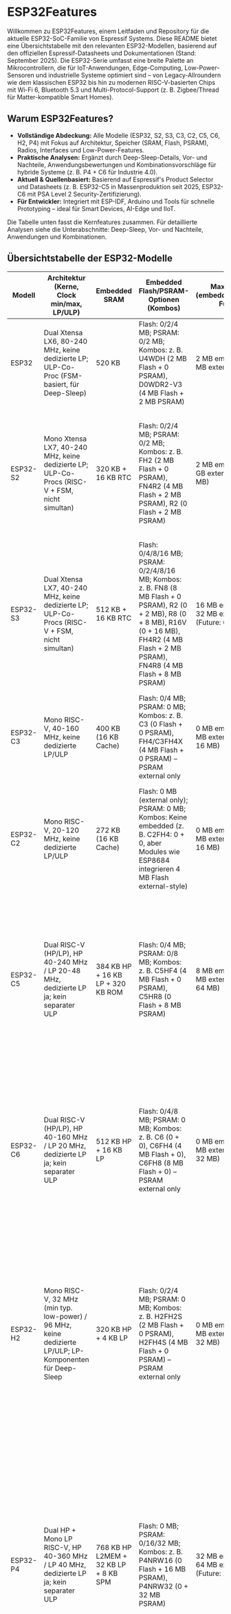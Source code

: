 # ESP32Features
Willkommen zu ESP32Features, einem  Leitfaden und Repository für die aktuelle ESP32-SoC-Familie von Espressif Systems. Diese README bietet eine Übersichtstabelle mit den relevanten ESP32-Modellen, basierend auf den offiziellen Espressif-Datasheets und Dokumentationen (Stand: September 2025). Die ESP32-Serie umfasst eine breite Palette an Mikrocontrollern, die für IoT-Anwendungen, Edge-Computing, Low-Power-Sensoren und industrielle Systeme optimiert sind – von Legacy-Allroundern wie dem klassischen ESP32 bis hin zu modernen RISC-V-basierten Chips mit Wi-Fi 6, Bluetooth 5.3 und Multi-Protocol-Support (z. B. Zigbee/Thread für Matter-kompatible Smart Homes).

## Warum ESP32Features?

- **Vollständige Abdeckung:** Alle Modelle (ESP32, S2, S3, C3, C2, C5, C6, H2, P4) mit Fokus auf Architektur, Speicher (SRAM, Flash, PSRAM), Radios, Interfaces und Low-Power-Features.
- **Praktische Analysen:** Ergänzt durch Deep-Sleep-Details, Vor- und Nachteile, Anwendungsbewertungen und Kombinationsvorschläge für hybride Systeme (z. B. P4 + C6 für Industrie 4.0).
- **Aktuell & Quellenbasiert:** Basierend auf Espressif's Product Selector und Datasheets (z. B. ESP32-C5 in Massenproduktion seit 2025, ESP32-C6 mit PSA Level 2 Security-Zertifizierung).
- **Für Entwickler:** Integriert mit ESP-IDF, Arduino und Tools für schnelle Prototyping – ideal für Smart Devices, AI-Edge und IIoT.

Die Tabelle unten fasst die Kernfeatures zusammen. Für detaillierte Analysen siehe die Unterabschnitte: Deep-Sleep, Vor- und Nachteile, Anwendungen und Kombinationen.

## Übersichtstabelle der ESP32-Modelle

| Modell     | Architektur (Kerne, Clock min/max, LP/ULP) | Embedded SRAM | Embedded Flash/PSRAM-Optionen (Kombos) | Max PSRAM (embedded/external, Future) | Max Flash (embedded/external, Future) | Radio (Varianten)                          | Interfaces (Auswahl: Anzahl, Typ) |
|------------|--------------------------------------------|---------------|----------------------------------------|---------------------------------------|---------------------------------------|--------------------------------------------|-----------------------------------|
| ESP32     | Dual Xtensa LX6, 80-240 MHz, keine dedizierte LP; ULP-Co-Proc (FSM-basiert, für Deep-Sleep) | 520 KB       | Flash: 0/2/4 MB; PSRAM: 0/2 MB; Kombos: z. B. U4WDH (2 MB Flash + 0 PSRAM), D0WDR2-V3 (4 MB Flash + 2 MB PSRAM) | 2 MB embedded / 8 MB external        | 4 MB embedded / 16 MB external       | Wi-Fi 2.4 GHz (802.11 b/g/n), BT 4.2 (BR/EDR + LE) | 34 GPIOs; 4 SPI; 2 I2S; 2 I2C; 3 UART; Ethernet MAC; TWAI (CAN); ADC (18 ch., 12-bit); Touch (10); DAC (2, 8-bit) |
| ESP32-S2  | Mono Xtensa LX7, 40-240 MHz, keine dedizierte LP; ULP-Co-Procs (RISC-V + FSM, nicht simultan) | 320 KB + 16 KB RTC | Flash: 0/2/4 MB; PSRAM: 0/2 MB; Kombos: z. B. FH2 (2 MB Flash + 0 PSRAM), FN4R2 (4 MB Flash + 2 MB PSRAM), R2 (0 Flash + 2 MB PSRAM) | 2 MB embedded / 1 GB external (typ. 64 MB) | 4 MB embedded / 1 GB external (typ. 128 MB) | Wi-Fi 2.4 GHz (802.11 b/g/n)              | 43 GPIOs; 4 SPI; 1 I2S; 2 I2C; 2 UART; USB OTG (FS); LCD (2: SPI/I2S); Camera (DVP 8/16-bit); ADC (20 ch., 12-bit); DAC (2, 8-bit); Touch (14); RMT (4 ch.); LED PWM (8 ch.) |
| ESP32-S3  | Dual Xtensa LX7, 40-240 MHz, keine dedizierte LP; ULP-Co-Procs (RISC-V + FSM, nicht simultan) | 512 KB + 16 KB RTC | Flash: 0/4/8/16 MB; PSRAM: 0/2/4/8/16 MB; Kombos: z. B. FN8 (8 MB Flash + 0 PSRAM), R2 (0 + 2 MB), R8 (0 + 8 MB), R16V (0 + 16 MB), FH4R2 (4 MB Flash + 2 MB PSRAM), FN4R8 (4 MB Flash + 8 MB PSRAM) | 16 MB embedded / 32 MB external (Future: 64 MB) | 16 MB embedded / 32 MB external (Future: 64 MB) | Wi-Fi 2.4 GHz (802.11 b/g/n), BT 5 (LE)   | 45 GPIOs; 4 SPI (2 mem., 2 gen.); 2 I2S; 2 I2C; 3 UART; USB OTG (FS); SD/MMC (2 slots); TWAI; LCD/Camera; ADC (20 ch., 12-bit); Touch (14); MCPWM; RMT; PCNT; LED PWM |
| ESP32-C3  | Mono RISC-V, 40-160 MHz, keine dedizierte LP/ULP | 400 KB (16 KB Cache) | Flash: 0/4 MB; PSRAM: 0 MB; Kombos: z. B. C3 (0 Flash + 0 PSRAM), FH4/C3FH4X (4 MB Flash + 0 PSRAM) – PSRAM external only | 0 MB embedded / 8 MB external (Future: 16 MB) | 4 MB embedded / 16 MB external       | Wi-Fi 2.4 GHz (802.11 b/g/n), BT 5 (LE)   | 22/16 GPIOs; 3 SPI; 1 I2S; 1 I2C; 2 UART; USB Serial/JTAG; TWAI; LED PWM (6 ch.); RMT (4 ch.); ADC (6 ch., 12-bit); Temp sensor |
| ESP32-C2  | Mono RISC-V, 20-120 MHz, keine dedizierte LP/ULP | 272 KB (16 KB Cache) | Flash: 0 MB (external only); PSRAM: 0 MB; Kombos: Keine embedded (z. B. C2FH4: 0 + 0, aber Modules wie ESP8684 integrieren 4 MB Flash external-style) | 0 MB embedded / 8 MB external (Future: 16 MB) | 0 MB embedded / 16 MB external       | Wi-Fi 2.4 GHz (802.11 b/g/n), BT 5 (LE) | 14 GPIOs; 2 SPI; 1 I2S; 1 I2C; 2 UART; LED PWM; GDMA; SAR ADC (6 ch.); Temp sensor; USB Serial |
| ESP32-C5  | Dual RISC-V (HP/LP), HP 40-240 MHz / LP 20-48 MHz, dedizierte LP ja; kein separater ULP | 384 KB HP + 16 KB LP + 320 KB ROM | Flash: 0/4 MB; PSRAM: 0/8 MB; Kombos: z. B. C5HF4 (4 MB Flash + 0 PSRAM), C5HR8 (0 Flash + 8 MB PSRAM) | 8 MB embedded / 32 MB external (Future: 64 MB) | 4 MB embedded / 32 MB external (Future: 64 MB) | Wi-Fi dual-band 6 (2.4/5 GHz, 802.11 a/b/g/n/ac/ax), BT LE 5 (Core 6.0), 802.15.4 (Zigbee 3.0 / Thread 1.4) | 29 GPIOs; 3 SPI; 1 I2S; 2 I2C (+1 LP); 3 UART (+1 LP); USB Serial/JTAG; 2 CAN FD; SDIO; LED PWM (6 ch.); MCPWM (6 ch.); RMT (4 ch.); PARLIO; PCNT (4); ADC (6 ch., 12-bit); Temp sensor; Analog Comparator (2 pads) |
| ESP32-C6  | Dual RISC-V (HP/LP), HP 40-160 MHz / LP 20 MHz, dedizierte LP ja; kein separater ULP | 512 KB HP + 16 KB LP | Flash: 0/4/8 MB; PSRAM: 0 MB; Kombos: z. B. C6 (0 + 0), C6FH4 (4 MB Flash + 0), C6FH8 (8 MB Flash + 0) – PSRAM external only | 0 MB embedded / 16 MB external (Future: 32 MB) | 8 MB embedded / 16 MB external (Future: 32 MB) | Wi-Fi 6 2.4 GHz (802.11 ax/b/g/n), BT 5.3 (LE + Mesh), 802.15.4 (Zigbee 3.0 / Thread 1.3) | 30/22 GPIOs; 3 SPI; 1 I2S; 2 I2C (+1 LP); 3 UART (+1 LP); USB Serial/JTAG; 2 TWAI; SDIO; LED PWM (6 ch.); MCPWM (3); RMT (4 ch.); PARLIO; PCNT (4); ADC (7 ch., 12-bit); Temp sensor; GDMA; ETM |
| ESP32-H2 | Mono RISC-V, 32 MHz (min typ. low-power) / 96 MHz, keine dedizierte LP/ULP; LP-Komponenten für Deep-Sleep | 320 KB HP + 4 KB LP | Flash: 0/2/4 MB; PSRAM: 0 MB; Kombos: z. B. H2FH2S (2 MB Flash + 0 PSRAM), H2FH4S (4 MB Flash + 0 PSRAM) – PSRAM external only | 0 MB embedded / 16 MB external (Future: 32 MB) | 4 MB embedded / 16 MB external (Future: 32 MB) | BT LE 5.3 (1/2 Mbps, Coded PHY, Long Range, Advertising Extensions), 802.15.4 (250 Kbps OQPSK, Thread/Zigbee 3.0/Matter) | 19 GPIOs; 2 SPI (Flash + gen.); 2 UART; 2 I2C; 1 I2S; RMT (2 tx/2 rx ch.); LED PWM (6 ch.); USB Serial/JTAG; TWAI (CAN); GDMA (3 tx/3 rx); PCNT; MCPWM; ADC (5 ch., 12-bit); Temp sensor; Timers (2 gen. 54-bit, 52-bit sys., 3 WDT) | 
| ESP32-P4  | Dual HP + Mono LP RISC-V, HP 40-360 MHz / LP 40 MHz, dedizierte LP ja; kein separater ULP | 768 KB HP L2MEM + 32 KB LP + 8 KB SPM | Flash: 0 MB; PSRAM: 0/16/32 MB; Kombos: z. B. P4NRW16 (0 Flash + 16 MB PSRAM), P4NRW32 (0 + 32 MB PSRAM) | 32 MB embedded / 64 MB external (Future: 128 MB) | 0 MB embedded / 64 MB external (Future: 128 MB) | Keine integrierten Radios (MCU-fokussiert, external möglich) | 55 GPIOs (16 LP); 4 SPI (+1 LP); 3 I2S (+1 LP); 3 I2C (+1 Analog +1 I3C); 6 UART (5 HP +1 LP); USB HS/FS OTG + Serial/JTAG; Ethernet (10/100 RMII); 3 TWAI; SD/MMC; LED PWM (8 ch.); MCPWM (2); RMT (8 ch.); PARLIO; Touch (14); 2 ADC; VAD; Image: JPEG Codec, ISP, H.264 Encoder, MIPI CSI/DSI (2-lane), LCD/Camera | 

### Hinweise zur Tabelle:

- **Architektur:** Berücksichtigt Kerne (HP/LP), Clock-Ranges und Low-Power-Features (ULP/LP).
- **Speicher:** Embedded-Optionen mit Varianten-Kombos; Max-Werte inkl. Future-Support (z. B. bis 128 MB bei P4).
- **Radios:** Alle Varianten, inkl. Multi-Protocol (z. B. Wi-Fi 6 bei C5/C6, 802.15.4 bei C5/C6/H2 für Matter).
- **Interfaces:** Wichtige Peripherie mit Anzahlen; fokussiert auf GPIOs, Wireless-Relevanz und Spezialfeatures (z. B. MIPI bei P4).
- **Quellen:** Direkt aus Espressif-Datasheets; keine neuen Modelle jenseits der Liste (Stand 2025, z. B. C5 in Massenproduktion).

## Deep sleep

### Details

Alle ESP32-Modelle (ESP32, S2, S3, C3, C2, C5, C6, P4) unterstützen Deep-Sleep-Modus, und in den meisten Fällen sind speziellen Speicher (RTC SRAM oder vergleichbar) nutzbar, um Daten währened des Deep-Sleeps zu sichern. Allerdings gibt es Unterschiede in der Architektur (RTC SRAM, LP SRAM, oder andere Mechanismen), die beeinflussen, wie und welcher Speicher für diesen Zweck genutzt wird. 

### Übersicht: Deep-Sleep und Speicher zum Sichern von Daten

**Deep-Sleep-Modus:** Alle Modelle können in Deep-Sleep gehen, wodurch der Hauptprozessor (HP-Core) und die meisten Peripherien abgeschaltet werden, um Strom zu sparen. Bestimmte Speicherbereiche bleiben aktiv, um Daten zu sichern oder einfache Aufgaben auszuführen.

**RTC SRAM**: In Modellen ohne dedizierten LP-Core (ESP32, S2, S3, teilweise C3) ist der RTC SRAM der Hauptspeicher, der im Deep-Sleep aktiv bleibt, um Daten zu sichern oder ULP-Co-Prozessor-Code auszuführen.

**LP SRAM**: In Modellen mit dediziertem LP-Core (C5, C6, P4) übernimmt der LP SRAM oft diese Rolle, da der LP-Core im Deep-Sleep aktiv bleiben kann und eigene Daten/Code speichert. Beim H2 gibt es 4 KB LP SRAM, aber ohne LP-Core, nur für Datenspeicherung und LP-Peripherie.

**Spezialfälle:** C2 hat keinen dedizierten RTC SRAM oder LP SRAM, aber es gibt einen kleinen RTC-Bereich (nicht explizit spezifiziert), der ähnliche Funktionen bietet. C3 hat eingeschränkte Optionen. H2 ist für ultra-niedrigen Verbrauch (7 μA Deep-Sleep) optimiert, mit LP SRAM für passive Speicherung.


### Modell-spezifische Details

#### ESP32:

- **Deep-Sleep:** Ja, unterstützt.
- **Speicher:** 520 KB SRAM, davon ein Teil (nicht separat als "RTC SRAM" spezifiziert, aber ca. 8 KB im RTC-Domain) bleibt im Deep-Sleep aktiv. Der ULP-Co-Prozessor (FSM-basiert) kann darauf zugreifen, um Daten zu sichern oder einfache Aufgaben auszuführen.
- **Nutzung:** Sicherung von Variablen im RTC-Speicherbereich (via RTC-Speicher-API) z. B. Zustandsdaten, Zähler, oder Sensorwerte. Der ULP kann diese Daten verarbeiten.
- **Limit:** Begrenzter Speicher im Vergleich zu neueren Modellen; ULP ist nicht so flexibel wie ein LP-Core.


#### ESP32-S2:

- **Deep-Sleep:** Ja, unterstützt.
- **Speicher:** 16 KB RTC SRAM explizit im Datasheet, bleibt im Deep-Sleep aktiv. Zwei ULP-Co-Procs (RISC-V + FSM, nicht simultan) können darauf zugreifen.
- **Nutzung:** RTC SRAM kann für Daten (z. B. Zustände, Konfigurationsdaten) genutzt werden. Der RISC-V-ULP erlaubt komplexere Berechnungen als beim klassischen ESP32.
- **Limit:** 16 KB ist nicht riesig, aber ausreichend für die meisten Sensor- oder Zustandsdaten.


#### ESP32-S3:

- **Deep-Sleep:** Ja, unterstützt.
- **Speicher:** 16 KB RTC SRAM, bleibt im Deep-Sleep aktiv. ULP-Co-Procs (RISC-V + FSM) können diesen Speicher nutzen.
- **Nutzung:** Ähnlich wie S2, ideal für Daten wie Konfigurationen, Sensorwerte, oder kleine Zustandsmaschinen. Der ULP-RISC-V ist programmierbar für komplexere Deep-Sleep-Logik.
- **Limit:** Wie S2, 16 KB RTC SRAM begrenzt die Datenmenge.


#### ESP32-C3:

- **Deep-Sleep:** Ja, unterstützt.
- **Speicher:** Kein expliziter RTC SRAM, aber ein Teil der 400 KB SRAM (ca. 8 KB im RTC-Domain, ähnlich ESP32) bleibt im Deep-Sleep aktiv. Kein ULP-Co-Prozessor, daher kein Programmieren im Deep-Sleep.
- **Nutzung:** Du kannst Daten im RTC-Bereich sichern (via ESP-IDF RTC-Speicher-APIs), aber ohne ULP nur statische Speicherung, keine aktive Verarbeitung.
- **Limit:** Kein ULP oder LP-Core schränkt die Flexibilität ein; kleinerer Speicherbereich.


#### ESP32-C2:

- **Deep-Sleep:** Ja, unterstützt.
- **Speicher:** Kein expliziter RTC SRAM oder LP SRAM. Ein kleiner RTC-Bereich (nicht im Datasheet quantifiziert, geschätzt <8 KB) bleibt aktiv, ähnlich wie bei C3.
- **Nutzung:** Begrenzte Datenspeicherung im RTC-Bereich möglich (z. B. Zustandsvariablen), aber keine aktive Verarbeitung, da kein ULP oder LP-Core.
- **Limit:** Sehr eingeschränkt, da kein dedizierter Speicher oder Co-Prozessor vorhanden.


#### ESP32-C5:

- **Deep-Sleep:** Ja, unterstützt (HP-Core aus, LP-Core kann aktiv bleiben).
- **Speicher:** 16 KB LP SRAM für den dedizierten LP-Core (RISC-V), bleibt im Deep-Sleep aktiv. Kein separater RTC SRAM, da der LP-Core diese Aufgaben übernimmt.
- **Nutzung:** LP SRAM kann für Daten und Code des LP-Cores genutzt werden, der im Deep-Sleep läuft. Ideal für komplexe Low-Power-Logik oder Datenspeicherung.
- **Limit:** 16 KB LP SRAM ist ausreichend, aber nicht riesig; LP-Core bietet mehr Flexibilität als ULP.


#### ESP32-C6:

- **Deep-Sleep:** Ja, unterstützt (ähnlich wie C5).
- **Speicher:** 16 KB LP SRAM für den LP-Core, bleibt im Deep-Sleep aktiv. Kein separater RTC SRAM.
- **Nutzung:** Wie C5, LP SRAM für Daten/Code des LP-Cores, geeignet für komplexe Deep-Sleep-Aufgaben.
- **Limit:** 16 KB LP SRAM, aber flexibler durch LP-Core.


#### ESP32-H2: 

- **Deep-Sleep:** Ja, unterstützt (optimiert für ultra-niedrigen Verbrauch, 7 μA).
- **Speicher:** 4 KB LP SRAM, bleibt im Deep-Sleep aktiv. Kein separater RTC SRAM oder dedizierter LP-Core.
- **Nutzung:** LP SRAM für passive Datenspeicherung (z. B. Zustandsvariablen, Sensor-Daten) im Deep-Sleep; LP-Peripherie (z. B. Timer, Sensoren) unterstützt einfache Aufgaben.
- **Limit:** 4 KB LP SRAM ist klein; kein LP-Core, daher keine komplexe Verarbeitung im Deep-Sleep.


#### ESP32-P4:

- **Deep-Sleep:** Ja, unterstützt (HP-Cores aus, LP-Core aktiv).
- **Speicher:** 32 KB LP SRAM für den LP-Core, bleibt im Deep-Sleep aktiv. Kein RTC SRAM, da LP-Core die Low-Power-Aufgaben übernimmt.
- **Nutzung:** LP SRAM für Daten und Code des LP-Cores, ideal für anspruchsvolle Low-Power-Anwendungen (z. B. Bildverarbeitung, Sensor-Logik).
- **Limit:** 32 KB ist großzügiger als bei C5/C6, keine wesentlichen Einschränkungen.

### Zusammenfassung

- Alle ESP32-Modelle unterstützen Deep-Sleep.
- RTC-Speicher (oder Äquivalent) zum Sichern von Daten bei allen Modellen
- **ESP32, S2, S3:** RTC SRAM (16 KB bei S2/S3, kleinerer Bereich beim klassischen ESP32) für Datenspeicherung, unterstützt durch ULP-Co-Procs.
- **C3, C2:** Kleiner RTC-Bereich (nicht explizit spezifiziert, <8 KB), nur für statische Datenspeicherung, kein ULP/LP-Core.
- **C5, C6, P4:** LP SRAM (16 KB bei C5/C6, 32 KB bei P4) für Datenspeicherung und LP-Core-Aufgaben, flexibler als RTC SRAM.
- Unterschiede: Modelle mit ULP (ESP32, S2, S3) oder LP-Core (C5, C6, P4) bieten mehr Flexibilität, da sie im Deep-Sleep aktiv Code ausführen können. C3 und C2 sind eingeschränkt (nur Speicherung, keine Verarbeitung).
- **C5, C6, P4** können zusätzlich den LP-Core nutzen, um **im Deep-Sleep** aktiv zu sein.

## Gründliche Bewertung jedes Modells

Basierend auf den offiziellen Espressif-Datasheets (Stand September 2025) und den gesammelten Details aus den Quellen wird jedes ESP32-Modell hinsichtlich seiner Vor- und Nachteile analysiert. Der Fokus liegt auf der **Schwerpunkt-Nutzbarkeit**, d.h. wie die Ausstattung (Architektur, Memory, Radios, Interfaces, Power) das Modell für bestimmte Anwendungsbereiche optimiert. Die Bewertung berücksichtigt Faktoren wie Leistung, Energieeffizienz, Kosten, Kompatibilität (z.B. RISC-V vs. Xtensa), Wireless-Optionen und Peripherie. Modelle mit RISC-V sind zukunftsorientiert (besser für Open-Source), während Xtensa etabliert ist. Neuere Modelle (C-Serie, H2, P4) betonen Low-Power und Multi-Protocol (z.B. Matter), ältere (Classic, S2, S3) sind allgemeiner, aber verbrauchsintensiver.

#### ESP32
- **Schwerpunkt**: Allrounder für drahtlose Netzwerke und Legacy-Anwendungen; stark in Wi-Fi + BT Classic/LE-Kombinationen mit Ethernet/CAN.
- **Vorteile**: Dual-Core Xtensa für parallele Tasks (z.B. Wi-Fi + BT), etablierte Ökosystem (viel Code verfügbar), Ethernet MAC und TWAI (CAN) für industrielle Netzwerke, günstig und robust, ULP-Co-Proc für einfache Low-Power-Tasks.
- **Nachteile**: Höherer Stromverbrauch (Deep-Sleep ~10 μA, Active >100 mA), Xtensa-Architektur weniger zukunftsweisend (weniger Open-Source-Tools), kein Wi-Fi 6/BT 5, begrenzte Memory-Optionen (max 4 MB embedded Flash), veraltet (NRND für einige Varianten), kein dedizierter LP-Core.
- **Gesamtbewertung**: Gut für kostengünstige, etablierte Projekte mit gemischter Connectivity, aber nicht ideal für ultra-low-power oder moderne Protokolle.

#### ESP32-S2
- **Schwerpunkt**: USB- und Multimedia-fokussiert (LCD/Camera/Touch), für Wi-Fi-only Geräte mit Low-Power.
- **Vorteile**: USB OTG (FS) für HID/Storage, LCD/Camera-Interfaces für Displays, 14 Touch-Sensoren, ULP-Co-Procs (RISC-V + FSM) für flexible Deep-Sleep, große external Memory-Support (bis 1 GB), kompakt und energieeffizient für Wi-Fi-Apps.
- **Nachteile**: Kein BT, Mono-Core Xtensa (weniger Leistung), kein Ethernet/CAN, Touch nicht CS-zertifiziert (Einschränkungen in noisy Umgebungen), höherer Verbrauch als C-Serie (Deep-Sleep ~5-7 μA), veraltet im Vergleich zu S3.
- **Gesamtbewertung**: Stark für USB-basierte oder Display/Touch-Geräte (z.B. Smart Panels), aber limitiert ohne BT/Multi-Core.

#### ESP32-S3
- **Schwerpunkt**: AI und Multimedia (Vector/AI-Extensions, LCD/Camera), für Edge-Computing mit Wi-Fi/BT LE.
- **Vorteile**: Dual-Core Xtensa mit AI/DSP-Extensions (z.B. 128-bit Vector), USB OTG/SD für Storage, LCD/Camera für Video, ULP-Co-Procs für Low-Power, große Memory (bis 16 MB embedded PSRAM), BT 5 LE für moderne Apps.
- **Nachteile**: Kein Wi-Fi 6, höherer Verbrauch (Deep-Sleep ~7 μA, Active >100 mA), Xtensa statt RISC-V, ADC/Wi-Fi-Konflikte, teurer als C-Serie, kein 802.15.4.
- **Gesamtbewertung**: Ideal für AI/Multimedia (z.B. Voice/Image Recognition), aber nicht optimal für ultra-low-power oder Multi-Protocol-IoT.

#### ESP32-C3
- **Schwerpunkt**: Low-Cost Low-Power Wireless (Wi-Fi + BT LE), für einfache Sensoren.
- **Vorteile**: RISC-V Mono-Core (zukunftsweisend), Wi-Fi + BT 5 LE, TWAI (CAN), USB Serial/JTAG, günstig und kompakt, externe Memory bis 16 MB.
- **Nachteile**: Kein ULP/LP-Core (eingeschränkte Deep-Sleep-Verarbeitung, ~5 μA), begrenzte GPIOs (22/16), kein Ethernet/USB OTG, Mono-Core limitiert Leistung, einige Varianten EOL/NRND.
- **Gesamtbewertung**: Perfekt für kostengünstige, batteriebetriebene Sensoren, aber schwach in Multimedia/High-Perf.

#### ESP32-C2
- **Schwerpunkt**: Ultra-Low-Cost Minimalist für Low-Power Wireless.
- **Vorteile**: Sehr günstig und klein, RISC-V Mono-Core, Wi-Fi + BT 5 LE, Low-Power (Deep-Sleep <8 μA), externe Memory-Support.
- **Nachteile**: Kein embedded Flash/PSRAM (external only), wenige GPIOs (14), minimal Interfaces (kein USB OTG/Ethernet/CAN), kein ULP/LP-Core, begrenzte SRAM (272 KB).
- **Gesamtbewertung**: Für massenproduzierte, einfache Wireless-Geräte (z.B. Tags), aber zu limitiert für komplexe Apps.

#### ESP32-C5
- **Schwerpunkt**: Modern Multi-Protocol Wireless (Dual-Band Wi-Fi 6 + BT LE 5 + 802.15.4), für Low-Power IoT mit LP-Core.
- **Vorteile**: Dual-Band Wi-Fi 6 (2.4/5 GHz), BT LE 5 (inkl. Direction Finding), 802.15.4 (Zigbee/Thread), dedizierter LP-Core (RISC-V, bis 48 MHz), CAN FD, Low-Power (Deep-Sleep ~12 μA), RISC-V Dual-Core.
- **Nachteile**: Weniger GPIOs (29), begrenzte embedded Memory (4 MB Flash/8 MB PSRAM), höherer Preis, neu (weniger etabliert).
- **Gesamtbewertung**: Stark für smarte Home/IoT-Netzwerke (Matter-kompatibel), aber nicht für High-Perf ohne Wireless.

#### ESP32-C6
- **Schwerpunkt**: Low-Power Multi-Protocol (Wi-Fi 6 2.4GHz + BT 5.3 + 802.15.4), für Batterie-IoT mit LP-Core.
- **Vorteile**: Wi-Fi 6 (2.4 GHz), BT 5.3 (Mesh), 802.15.4 (Zigbee/Thread), dedizierter LP-Core (RISC-V, 20 MHz), Low-Power (Deep-Sleep 7 μA), RISC-V Dual-Core, TWAI.
- **Nachteile**: Kein 5 GHz Wi-Fi, begrenzte embedded PSRAM (external only), 30/22 GPIOs, kein USB OTG/Ethernet.
- **Gesamtbewertung**: Optimal für energieeffiziente Smart Devices (z.B. Sensor-Netzwerke), besser als C5 in Power, aber ohne Dual-Band.

#### ESP32-H2
- **Schwerpunkt**: Ultra-Low-Power Non-Wi-Fi Wireless (BT LE 5.3 + 802.15.4), für Thread/Zigbee/Matter.
- **Vorteile**: BT LE 5.3 (Long Range, Mesh), 802.15.4 (Zigbee/Thread), RISC-V Mono-Core (96 MHz), Ultra-Low-Power (Deep-Sleep 7 μA), USB Serial/JTAG, kompakt.
- **Nachteile**: Kein Wi-Fi, kleiner SRAM (320 KB + 4 KB LP), wenige GPIOs (19), kein dedizierter LP-Core (nur LP-Komponenten), begrenzte Interfaces.
- **Gesamtbewertung**: Ideal für batteriebetriebene Mesh-Netzwerke (z.B. Smart Lighting), aber ungeeignet für Wi-Fi-Apps.

#### ESP32-P4
- **Schwerpunkt**: High-Performance MCU ohne Radios, für AI/Multimedia (JPEG/H.264/MIPI) mit Wired Connectivity.
- **Vorteile**: Dual-HP + Mono-LP RISC-V (bis 360 MHz), AI/DSP-Extensions, Multimedia (JPEG Codec, H.264 Encoder, MIPI CSI/DSI), USB HS/FS OTG, Ethernet, 55 GPIOs (16 LP), große Memory (bis 32 MB embedded PSRAM), VAD/Touch.
- **Nachteile**: Keine integrierten Radios (external nötig), kein embedded Flash, höherer Verbrauch (Deep-Sleep 0.025 mA), teurer, neu (weniger Support).
- **Gesamtbewertung**: Perfekt für High-Perf Wired/AI-Geräte (z.B. HMI Panels), aber nicht für Wireless ohne Add-ons.

## Liste typischer Anwendungen

Nachfolgend sind 35 typische Anwendungen für ESP32-Modelle zusammengestellt, basierend auf Espressif-Empfehlungen (z.B. Smart Home, IoT, Industrial). Diese decken Bereiche wie Low-Power Sensoren, Multimedia, AI, Industrial und Wearables ab. Die Liste ist nummeriert und beschreibt kurz den Fokus.

1. Smart Home Hub (z.B. Zentrale Steuerung mit Multi-Protocol).
2. Wi-Fi Access Point/Extender (z.B. Netzwerk-Erweiterung).
3. Bluetooth Audio Device (z.B. Speaker/Headset).
4. Low-Power Sensor Node (z.B. Umweltsensor mit Batterie).
5. AI Edge Computing (z.B. Voice Recognition).
6. Security Camera (z.B. Video-Überwachung mit Streaming).
7. Wearable Fitness Tracker (z.B. Schrittzähler mit BT).
8. Industrial IoT Gateway (z.B. Daten-Sammlung mit CAN/Ethernet).
9. Zigbee/Thread Smart Lighting (z.B. Lampen-Steuerung).
10. USB HID Device (z.B. Maus/Tastatur).
11. Ethernet-Connected Controller (z.B. Wired Automation).
12. CAN-Bus Vehicle Monitor (z.B. Auto-Diagnose).
13. LCD Display Panel (z.B. HMI Interface).
14. Touch Screen Device (z.B. Bedienpanel).
15. Battery-Powered Remote Control (z.B. IR/Fernbedienung).
16. Matter-Compatible Smart Plug (z.B. Steckdose mit Multi-Protocol).
17. Wi-Fi 6 Mesh Network (z.B. Home Mesh).
18. Bluetooth Mesh Sensor Network (z.B. Gebäudemonitoring).
19. 802.15.4 Low-Power Mesh (z.B. Thread-Netzwerk).
20. Robotics Controller (z.B. Motor-Steuerung mit PWM).
21. Barcode Scanner (z.B. Image Processing).
22. Voice Assistant (z.B. Sprachsteuerung).
23. Secure IoT Device (z.B. mit Encryption/Boot).
24. Environmental Monitoring Station (z.B. Wetterstation).
25. SD Card Data Logger (z.B. Logging mit Storage).
26. PWM Motor Driver (z.B. DC-Motoren).
27. Analog Sensor Reader (z.B. Temp/Druck mit ADC).
28. Asset Tracking Tag (z.B. BT LE Beacon).
29. Smart Thermostat (z.B. Heizungssteuerung).
30. POS Terminal (z.B. Zahlungsterminal mit Display).
31. Service Robot Brain (z.B. Navigation mit AI).
32. Audio Streaming Device (z.B. Musik-Player).
33. Health Monitoring Wearable (z.B. Puls-Sensor).
34. Agricultural Sensor (z.B. Bodenfeuchte mit Low-Power).
35. Vending Machine Controller (z.B. Zahlung/Display).

### Bewertungstabelle

Die Tabelle bewertet die Eignung jedes Modells für die Anwendungen mit ++ (sehr gut, optimal), + (gut, machbar), 0 (neutral, mit Einschränkungen), - (schlecht, ungeeignet), -- (sehr schlecht, unmöglich). Bewertung basiert auf Ausstattung (z.B. Radios für Wireless, LP-Core für Low-Power, Interfaces für Multimedia). Optionaler Text in Klammern erklärt Schlüsselgründe.

| Anwendung | ESP32 | ESP32-S2 | ESP32-S3 | ESP32-C3 | ESP32-C2 | ESP32-C5 | ESP32-C6 | ESP32-H2 | ESP32-P4 |
|-----------|-------|----------|----------|----------|----------|----------|----------|----------|----------|
| 1. Smart Home Hub | ++ (Wi-Fi/BT + Ethernet) | + (Wi-Fi, aber kein BT) | ++ (AI/Multimedia + BT LE) | + (Low-Cost Wi-Fi/BT) | 0 (Minimal, aber Wi-Fi/BT) | ++ (Multi-Protocol Wi-Fi 6) | ++ (Wi-Fi 6 + 802.15.4) | + (802.15.4/BT, kein Wi-Fi) | + (High-Perf, aber externe Radios) |
| 2. Wi-Fi Access Point/Extender | ++ (Dual-Core Wi-Fi) | ++ (Wi-Fi + USB) | ++ (Wi-Fi + Memory) | + (Low-Power Wi-Fi) | + (Minimal Wi-Fi) | ++ (Dual-Band Wi-Fi 6) | ++ (Wi-Fi 6) | -- (Kein Wi-Fi) | - (Keine Radios) |
| 3. Bluetooth Audio Device | ++ (BT Classic/LE) | -- (Kein BT) | ++ (BT LE + I2S) | + (BT LE) | + (BT LE) | ++ (BT LE 5 + I2S) | ++ (BT 5.3 Mesh) | ++ (BT LE 5.3) | + (I2S/LP, aber externe BT) |
| 4. Low-Power Sensor Node | + (ULP, aber verbrauchsintensiv) | + (ULP-Co-Procs) | + (ULP-Co-Procs) | ++ (Low-Power RISC-V) | ++ (Ultra-Low-Cost/Power) | ++ (LP-Core + Low-Verbrauch) | ++ (LP-Core + 7μA Deep-Sleep) | ++ (Ultra-Low-Power 7μA) | + (LP-Core, aber kein Wireless) |
| 5. AI Edge Computing | + (Dual-Core) | 0 (Mono-Core) | ++ (Vector/AI Extensions) | - (Mono-Core, wenig SRAM) | -- (Minimal) | + (Dual-Core RISC-V) | + (Dual-Core) | - (Mono-Core, wenig SRAM) | ++ (AI/DSP Extensions) |
| 6. Security Camera | + (Wi-Fi/BT) | ++ (LCD/Camera + Wi-Fi) | ++ (LCD/Camera + AI) | 0 (Kein Camera-Interface) | - (Minimal Interfaces) | + (Wi-Fi 6, aber kein Camera) | + (Wi-Fi 6) | - (Kein Wi-Fi/Camera) | ++ (MIPI CSI/DSI + H.264) |
| 7. Wearable Fitness Tracker | + (BT + Touch) | + (Touch + Low-Power) | ++ (BT LE + Touch/AI) | ++ (BT LE + Low-Power) | ++ (Low-Power BT LE) | ++ (BT LE 5 + LP-Core) | ++ (BT 5.3 + LP-Core) | ++ (BT LE 5.3 Low-Power) | + (Touch + LP, aber groß) |
| 8. Industrial IoT Gateway | ++ (Ethernet/CAN + Dual-Core) | + (USB/TWAI) | ++ (TWAI + SD) | + (TWAI + Low-Cost) | 0 (Minimal) | ++ (CAN FD + Multi-Protocol) | ++ (TWAI + Wi-Fi 6) | + (802.15.4 + TWAI) | ++ (Ethernet + CAN) |
| 9. Zigbee/Thread Smart Lighting | 0 (Kein 802.15.4) | 0 (Kein 802.15.4) | 0 (Kein 802.15.4) | 0 (Kein 802.15.4) | 0 (Kein 802.15.4) | ++ (802.15.4 + Zigbee/Thread) | ++ (802.15.4 + Thread 1.3) | ++ (802.15.4 + Zigbee/Thread) | - (Keine Radios) |
| 10. USB HID Device | + (UART/USB Serial) | ++ (USB OTG FS) | ++ (USB OTG FS) | + (USB Serial) | + (USB Serial) | + (USB Serial) | + (USB Serial) | + (USB Serial) | ++ (USB HS/FS OTG) |
| 11. Ethernet-Connected Controller | ++ (Ethernet MAC) | - (Kein Ethernet) | - (Kein Ethernet) | - (Kein Ethernet) | - (Kein Ethernet) | - (Kein Ethernet) | - (Kein Ethernet) | - (Kein Ethernet) | ++ (Ethernet 10/100) |
| 12. CAN-Bus Vehicle Monitor | ++ (TWAI/CAN) | + (TWAI) | + (TWAI) | ++ (TWAI) | - (Kein CAN) | ++ (2x CAN FD) | ++ (2x TWAI) | + (TWAI) | ++ (3x TWAI) |
| 13. LCD Display Panel | + (I2S/SPI) | ++ (LCD Interface) | ++ (LCD/Camera) | 0 (Kein LCD) | - (Minimal) | 0 (Kein LCD) | 0 (Kein LCD) | 0 (Kein LCD) | ++ (MIPI DSI + LCD) |
| 14. Touch Screen Device | ++ (10 Touch) | ++ (14 Touch) | ++ (14 Touch) | - (Kein Touch) | - (Kein Touch) | - (Kein Touch) | - (Kein Touch) | - (Kein Touch) | ++ (14 Touch) |
| 15. Battery-Powered Remote | + (BT + Low-Power) | + (Wi-Fi + RMT) | + (BT LE) | ++ (BT LE Low-Power) | ++ (BT LE Minimal) | ++ (BT LE 5 LP-Core) | ++ (BT 5.3 LP-Core) | ++ (BT LE 5.3 Low-Power) | + (RMT + LP-Core) |
| 16. Matter-Compatible Smart Plug | + (Wi-Fi/BT) | + (Wi-Fi) | + (Wi-Fi/BT LE) | + (Wi-Fi/BT LE) | + (Wi-Fi/BT LE) | ++ (Multi-Protocol) | ++ (Wi-Fi 6 + 802.15.4) | ++ (802.15.4/BT LE) | - (Keine Radios) |
| 17. Wi-Fi 6 Mesh Network | - (Kein Wi-Fi 6) | - (Kein Wi-Fi 6) | - (Kein Wi-Fi 6) | - (Kein Wi-Fi 6) | - (Kein Wi-Fi 6) | ++ (Dual-Band Wi-Fi 6) | ++ (Wi-Fi 6 2.4GHz) | -- (Kein Wi-Fi) | - (Keine Radios) |
| 18. Bluetooth Mesh Network | + (BT LE) | -- (Kein BT) | ++ (BT 5 LE Mesh) | + (BT 5 LE) | + (BT 5 LE) | ++ (BT LE 5) | ++ (BT 5.3 Mesh) | ++ (BT LE 5.3 Mesh) | - (Keine Radios) |
| 19. 802.15.4 Low-Power Mesh | - (Kein 802.15.4) | - (Kein 802.15.4) | - (Kein 802.15.4) | - (Kein 802.15.4) | - (Kein 802.15.4) | ++ (802.15.4) | ++ (802.15.4) | ++ (802.15.4) | - (Keine Radios) |
| 20. Robotics Controller | ++ (Dual-Core + PWM) | + (Mono-Core + PWM) | ++ (Dual-Core + MCPWM) | + (Mono-Core + PWM) | 0 (Minimal PWM) | ++ (MCPWM + Dual-Core) | ++ (MCPWM + Dual-Core) | + (MCPWM) | ++ (MCPWM + High-Perf) |
| 21. Barcode Scanner | + (Wi-Fi/BT) | ++ (Camera) | ++ (Camera + AI) | 0 (Kein Camera) | - (Kein Camera) | 0 (Kein Camera) | 0 (Kein Camera) | 0 (Kein Camera) | ++ (ISP + MIPI CSI) |
| 22. Voice Assistant | + (Dual-Core + I2S) | + (I2S + USB) | ++ (I2S + AI) | 0 (I2S, aber Mono) | 0 (I2S Minimal) | + (I2S + Dual-Core) | + (I2S + Dual-Core) | + (I2S) | ++ (VAD + I2S/LP) |
| 23. Secure IoT Device | ++ (Crypto Accel) | ++ (Crypto + Secure Boot) | ++ (Crypto + Secure Boot) | ++ (Crypto) | + (Crypto) | ++ (Crypto + XTS-AES) | ++ (Crypto + XTS-AES) | ++ (Crypto) | ++ (Crypto + DSA) |
| 24. Environmental Monitoring Station | + (ADC + Wireless) | + (ADC + Touch) | + (ADC + Touch) | ++ (ADC + Low-Power) | ++ (ADC + Low-Power) | ++ (ADC + LP-Core) | ++ (ADC + LP-Core) | ++ (ADC + Low-Power) | + (ADC + Touch) |
| 25. SD Card Data Logger | + (SPI) | + (SPI) | ++ (SD/MMC) | + (SPI) | + (SPI) | ++ (SDIO) | ++ (SDIO) | 0 (Kein SD) | ++ (SD/MMC) |
| 26. PWM Motor Driver | ++ (PWM) | ++ (LED PWM) | ++ (MCPWM) | ++ (LED PWM) | ++ (LED PWM) | ++ (MCPWM 6 ch.) | ++ (MCPWM 3 ch.) | ++ (LED PWM) | ++ (MCPWM 2) |
| 27. Analog Sensor Reader | ++ (ADC 18 ch.) | ++ (ADC 20 ch.) | ++ (ADC 20 ch.) | ++ (ADC 6 ch.) | ++ (ADC 6 ch.) | ++ (ADC 6 ch.) | ++ (ADC 7 ch.) | ++ (ADC 5 ch.) | ++ (2 ADC) |
| 28. Asset Tracking Tag | + (BT LE) | - (Kein BT) | + (BT LE) | ++ (BT LE Low-Power) | ++ (BT LE Low-Power) | ++ (BT LE 5 Direction) | ++ (BT 5.3) | ++ (BT LE 5.3 Long Range) | - (Keine Radios) |
| 29. Smart Thermostat | ++ (Wi-Fi/BT + Touch) | ++ (Wi-Fi + Touch) | ++ (Wi-Fi/BT + Touch) | + (Wi-Fi/BT) | + (Wi-Fi/BT) | ++ (Multi-Protocol) | ++ (Wi-Fi 6 + 802.15.4) | + (802.15.4/BT) | + (Touch, externe Radios) |
| 30. POS Terminal | + (Ethernet + Display) | ++ (USB + LCD) | ++ (SD + LCD) | 0 (Kein USB OTG) | - (Minimal) | 0 (Kein USB OTG) | 0 (Kein USB OTG) | 0 (Kein USB) | ++ (USB HS + SD/MMC) |
| 31. Service Robot Brain | ++ (Dual-Core + Ethernet) | + (Mono-Core + USB) | ++ (Dual-Core + AI) | + (Mono-Core) | - (Minimal) | ++ (Dual-Core + CAN) | ++ (Dual-Core) | + (Mono-Core) | ++ (High-Perf + AI) |
| 32. Audio Streaming Device | ++ (I2S + BT) | ++ (I2S + Wi-Fi) | ++ (I2S + BT LE) | + (I2S + BT LE) | + (I2S + BT LE) | ++ (I2S + BT LE 5) | ++ (I2S + BT 5.3) | ++ (I2S + BT LE 5.3) | ++ (I2S/LP + VAD) |
| 33. Health Monitoring Wearable | + (BT + ADC) | + (ADC + Touch) | ++ (BT LE + Touch/AI) | ++ (BT LE + ADC) | ++ (BT LE + ADC) | ++ (BT LE 5 + ADC) | ++ (BT 5.3 + ADC) | ++ (BT LE 5.3 + ADC) | + (ADC + Touch) |
| 34. Agricultural Sensor | + (Wi-Fi/BT + ADC) | + (Wi-Fi + ADC) | + (Wi-Fi/BT + ADC) | ++ (Wi-Fi/BT + Low-Power) | ++ (Wi-Fi/BT + Low-Power) | ++ (Multi-Protocol + ADC) | ++ (Wi-Fi 6 + ADC) | ++ (802.15.4/BT + ADC) | + (ADC, externe Radios) |
| 35. Vending Machine Controller | ++ (Ethernet + Display) | ++ (USB + LCD/Touch) | ++ (SD + LCD/Touch) | + (SPI) | 0 (Minimal) | + (SDIO) | + (SDIO) | 0 (Kein SD) | ++ (SD/MMC + Ethernet) |

### Sinnvolle Kombinationen von ESP32-Modellen

Basierend auf den vorherigen Analysen (Architektur, Radios, Interfaces, Vor-/Nachteile und Anwendungen) wurden potenzielle Kombinationen identifiziert, die die Stärken der Modelle ergänzen. Zum Beispiel kompensiert ein Modell ohne Radios (z. B. P4) durch ein Wireless-Modell (z. B. C6), oder ein Low-Power-Modell (z. B. H2) erweitert ein High-Perf-Modell (z. B. S3). Die Konzentration liegt auf sinnvollen Paare/Trios (nicht alle möglichen, da z. B. Classic + S2 redundant wären), priorisiere Komplementarität (z. B. Processing + Connectivity). Für jede Kombination: Beschreibung, warum sinnvoll, und Anwendungen (einfache bis anspruchsvolle, inkl. Industrie 4.0 mit Fokus auf Edge-Computing, Predictive Maintenance, Secure Gateways und Multi-Protocol-Netzwerken).

#### 1. ESP32-P4 + ESP32-C6
- **Beschreibung**: P4 als High-Perf-MCU (Dual-HP RISC-V bis 360 MHz, AI/DSP, Multimedia-Interfaces wie MIPI CSI/DSI, Ethernet, USB HS) kombiniert mit C6 als Wireless-Modul (Wi-Fi 6 2.4 GHz, BT 5.3 Mesh, 802.15.4 für Zigbee/Thread, dedizierter LP-Core für Low-Power).
- **Warum sinnvoll**: P4 fehlen Radios, C6 ergänzt mit Multi-Protocol-Wireless und LP-Core für energieeffiziente Edge-Tasks; gemeinsame RISC-V-Architektur erleichtert Software-Integration (z. B. via SPI/I2C/UART-Verbindung).
- **Anwendungen**:
  - Einfach: Smart Home Gateway (P4 für Display/USB-Processing, C6 für Wi-Fi/Thread-Connectivity).
  - Mittel: AR-Brille für Training (P4 für H.264-Encoding/MIPI-Kamera, C6 für BT-Mesh zu Sensoren).
  - Anspruchsvoll (Industrie 4.0): Predictive Maintenance-System in Fabriken (P4 für Edge-AI-Analyse von Vibrationen/Bildern, C6 für sichere Wireless-Übertragung zu Cloud; ermöglicht Echtzeit-Fehlererkennung in Maschinennetzwerken).

#### 2. ESP32-P4 + ESP32-C5
- **Beschreibung**: P4 (High-Perf MCU mit AI, Ethernet, USB HS/FS, große Memory) + C5 (Dual-Band Wi-Fi 6 2.4/5 GHz, BT LE 5, 802.15.4, LP-Core, CAN FD).
- **Warum sinnvoll**: C5 bietet Dual-Band Wi-Fi für höhere Bandbreite (z. B. Video-Streaming), P4 ergänzt mit Wired-Connectivity (Ethernet) und Multimedia-Processing; beide RISC-V-basiert für nahtlose Integration.
- **Anwendungen**:
  - Einfach: Video-Doorbell (P4 für JPEG/H.264, C5 für Wi-Fi-Upload).
  - Mittel: Smart Factory Monitor (P4 für VAD/Sprachsteuerung, C5 für Dual-Band-Netzwerk).
  - Anspruchsvoll (Industrie 4.0): Robotik-Steuerung in Automatisierungslinien (P4 für MCPWM-Motorsteuerung und AI-Navigation, C5 für CAN FD + Wi-Fi 6 zur Koordination mehrerer Roboter; unterstützt Echtzeit-Datenaggregation für Supply-Chain-Optimierung).

#### 3. ESP32-S3 + ESP32-C6
- **Beschreibung**: S3 (Dual Xtensa mit AI/Vector-Extensions, LCD/Camera, USB OTG, BT 5 LE) + C6 (Wi-Fi 6, BT 5.3, 802.15.4, LP-Core).
- **Warum sinnvoll**: S3 bringt AI/Multimedia, C6 erweitert auf Wi-Fi 6/802.15.4 für bessere IoT-Interoperabilität (z. B. Matter); ULP-Co-Procs von S3 + LP-Core von C6 für hybride Low-Power-Modi.
- **Anwendungen**:
  - Einfach: AI-Sprachassistent (S3 für Voice Recognition, C6 für Mesh-Connectivity).
  - Mittel: Sicherheitskamera-Netzwerk (S3 für Bildverarbeitung, C6 für Wi-Fi 6-Streaming).
  - Anspruchsvoll (Industrie 4.0): Qualitätskontrolle in Produktion (S3 für AI-basierte Defekterkennung via Camera, C6 für 802.15.4-Mesh zu Sensoren; ermöglicht adaptive Fertigung mit Echtzeit-Feedback).

#### 4. ESP32-S3 + ESP32-P4
- **Beschreibung**: S3 (AI/Multimedia, Wi-Fi/BT LE) + P4 (High-Perf RISC-V, MIPI CSI/DSI, Ethernet, VAD/Touch).
- **Warum sinnvoll**: S3 für Wireless/AI-Edge, P4 für erweiterte Processing/Multimedia (z. B. H.264-Encoder); Kombination für skalierbare Systeme mit Wired/Wireless-Hybrid.
- **Anwendungen**:
  - Einfach: Interaktives Display (S3 für Wi-Fi, P4 für Touch/LCD).
  - Mittel: VR-Trainingstool (S3 für BT LE-Sensoren, P4 für ISP/Bildverarbeitung).
  - Anspruchsvoll (Industrie 4.0): Augmented Reality für Wartung (S3 für Wi-Fi-Datenabruf, P4 für MIPI-Kamera und H.264-Streaming; unterstützt kollaborative AR in Fabriken für Remote-Assistance).

#### 5. ESP32-C6 + ESP32-H2
- **Beschreibung**: C6 (Wi-Fi 6, BT 5.3, 802.15.4, LP-Core) + H2 (BT LE 5.3 Long Range, 802.15.4, Ultra-Low-Power).
- **Warum sinnvoll**: Beide Multi-Protocol (802.15.4/BT), H2 für ultra-low-power Endnodes (7 μA Deep-Sleep), C6 als Gateway mit Wi-Fi; ideale Mesh-Erweiterung.
- **Anwendungen**:
  - Einfach: Smart Lighting Mesh (H2 für Lampen, C6 für Hub).
  - Mittel: Umweltsensor-Netzwerk (H2 für Batterie-Sensoren, C6 für Wi-Fi-Aggregation).
  - Anspruchsvoll (Industrie 4.0): Asset-Tracking in Lagern (H2 für Long-Range-Tags, C6 für Wi-Fi 6-Gateway; ermöglicht Echtzeit-Lokalisierung und Inventar-Management mit Predictive Analytics).

#### 6. ESP32-C3 + ESP32-P4
- **Beschreibung**: C3 (Low-Cost Wi-Fi/BT LE, TWAI, RISC-V) + P4 (High-Perf MCU, Ethernet, USB HS, große Memory).
- **Warum sinnvoll**: C3 als günstiger Sensor/Endgerät, P4 als zentraler Controller; RISC-V-Kompatibilität für Software-Reuse.
- **Anwendungen**:
  - Einfach: Low-Cost Sensor-Cluster (C3 für Daten-Sammlung, P4 für Verarbeitung).
  - Mittel: Secure Door Lock (C3 für BT LE, P4 für Encryption/USB).
  - Anspruchsvoll (Industrie 4.0): IIoT-Gateway für Maschinen (C3 für CAN-Bus-Sensoren, P4 für Ethernet + AI-basierte Anomalie-Erkennung; unterstützt sichere Datenaggregation in Cyber-Physical Systems).

#### 7. ESP32-C2 + ESP32-C6
- **Beschreibung**: C2 (Ultra-Low-Cost Minimalist, Wi-Fi/BT LE) + C6 (Multi-Protocol, LP-Core).
- **Warum sinnvoll**: C2 für massenhafte Endnodes (z. B. Tags), C6 als Hub mit erweiterter Connectivity; beide RISC-V und Low-Power.
- **Anwendungen**:
  - Einfach: Beacon-Netzwerk (C2 für Tags, C6 für Gateway).
  - Mittel: Batterie-Sensor-Array (C2 für Minimal-Sensoren, C6 für Mesh).
  - Anspruchsvoll (Industrie 4.0): Condition Monitoring in Supply Chains (C2 für kostengünstige Vibrations-Sensoren an Paletten, C6 für Wi-Fi 6/802.15.4-Übertragung; ermöglicht skalierbare Predictive Logistics).

#### 8. ESP32-S2 + ESP32-H2
- **Beschreibung**: S2 (Wi-Fi, USB OTG, LCD/Camera, Touch) + H2 (BT LE/802.15.4, Ultra-Low-Power).
- **Warum sinnvoll**: S2 für Wi-Fi/Multimedia, H2 für Low-Power Mesh; ergänzt S2's fehlendes BT/802.15.4.
- **Anwendungen**:
  - Einfach: Touch-Panel mit Mesh (S2 für Display, H2 für BT-Sensoren).
  - Mittel: Portable Scanner (S2 für Camera/USB, H2 für Long-Range BT).
  - Anspruchsvoll (Industrie 4.0): Handheld-Inspektionsgerät (S2 für LCD/Touch/Kamera, H2 für 802.15.4-Konnektivität zu Maschinen; unterstützt mobile Qualitätskontrolle mit Echtzeit-Daten-Sync).

#### 9. ESP32 (Classic) + ESP32-C5
- **Beschreibung**: Classic (Dual Xtensa, Ethernet, BT Classic/LE, CAN) + C5 (Dual-Band Wi-Fi 6, 802.15.4, LP-Core).
- **Warum sinnvoll**: Classic für Legacy-Compatibility (BT Classic/Ethernet), C5 für moderne Wireless; Hybrid für Upgrades.
- **Anwendungen**:
  - Einfach: Hybrid-Netzwerk (Classic für Ethernet, C5 für Wi-Fi 6).
  - Mittel: Vehicle Tracker (Classic für CAN, C5 für BT/802.15.4).
  - Anspruchsvoll (Industrie 4.0): Automotive IIoT (Classic für CAN-Bus in Fahrzeugen, C5 für Dual-Band Wi-Fi zu Cloud; ermöglicht Fleet-Management mit Predictive Maintenance).

#### 10. ESP32-C5 + ESP32-H2 + ESP32-P4 (Trio)
- **Beschreibung**: C5 (Dual-Band Wi-Fi 6/802.15.4), H2 (Low-Power Mesh), P4 (High-Perf Processing).
- **Warum sinnvoll**: Vollständiges System: H2 für Endnodes, C5 für Gateway-Wireless, P4 für Zentral-Computing; skalierbar für große Netzwerke.
- **Anwendungen**:
  - Einfach: Erweitertes Smart Home (H2 für Sensoren, C5 für Wi-Fi, P4 für Hub).
  - Mittel: Mesh-Surveillance (H2 für Tags, C5 für Streaming, P4 für AI).
  - Anspruchsvoll (Industrie 4.0): Smart Factory Ecosystem (H2 für batteriebetriebene Worker-Tags, C5 für Wi-Fi 6-Netzwerk, P4 für Edge-AI und Ethernet-Integration; ermöglicht autonome Optimierung von Produktionslinien mit Human-Machine-Collaboration).

Diese Kombinationen erweitern die Einzelstärken zu robusten Systemen, besonders in Industrie 4.0, wo Sicherheit, Skalierbarkeit und Echtzeit-Processing entscheidend sind. Für Implementierung: Verbinde via SPI/UART/I2C; ESP-IDF unterstützt Multi-Device-Setups.

## Referenzen & Weiterführendes

- ESP32 Series Datasheet (Version 4.3, abgerufen September 2025)
- ESP32-S2 Series Datasheet (Version 1.4, abgerufen September 2025)
- ESP32-S3 Series Datasheet (Version 1.3, abgerufen September 2025)
- ESP32-C3 Series Datasheet (Version 1.2, abgerufen September 2025)
- ESP32-C2 Technical Reference Manual (Version 1.0, abgerufen September 2025, Hinweis: Kein vollständiges Datasheet verfügbar, basierend auf Moduldaten wie ESP8684)
- ESP32-C5 Series Datasheet (Version 1.0, abgerufen September 2025)
- ESP32-C6 Series Datasheet (Version 1.1, abgerufen September 2025)
- ESP32-H2 Series Datasheet (Version 1.1, abgerufen September 2025)
- ESP32-P4 Series Datasheet (Version 0.7, abgerufen September 2025)
- Espressif Product Selector (abgerufen September 2025)-
- ESP32 Module Reference (WROOM/WROVER) (Version 2.0, abgerufen September 2025)
- ESP-IDF: Für Entwicklung mit allen Modellen.

Beitrag: Pull Requests willkommen! Star & Fork für Updates.

## Lizenz: 

MIT
  
